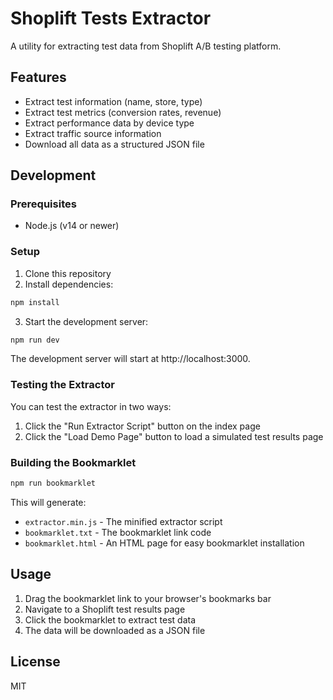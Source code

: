 # Shoplift Tests Extractor

A utility for extracting test data from Shoplift A/B testing platform.

## Features

- Extract test information (name, store, type)
- Extract test metrics (conversion rates, revenue)
- Extract performance data by device type
- Extract traffic source information
- Download all data as a structured JSON file

## Development

### Prerequisites

- Node.js (v14 or newer)

### Setup

1. Clone this repository
2. Install dependencies:

```bash
npm install
```

3. Start the development server:

```bash
npm run dev
```

The development server will start at http://localhost:3000.

### Testing the Extractor

You can test the extractor in two ways:

1. Click the "Run Extractor Script" button on the index page
2. Click the "Load Demo Page" button to load a simulated test results page

### Building the Bookmarklet

```bash
npm run bookmarklet
```

This will generate:

- `extractor.min.js` - The minified extractor script
- `bookmarklet.txt` - The bookmarklet link code
- `bookmarklet.html` - An HTML page for easy bookmarklet installation

## Usage

1. Drag the bookmarklet link to your browser's bookmarks bar
2. Navigate to a Shoplift test results page
3. Click the bookmarklet to extract test data
4. The data will be downloaded as a JSON file

## License

MIT
